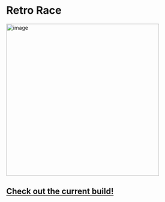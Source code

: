 # Retro Race
<img width="407" alt="image" src="https://user-images.githubusercontent.com/90714216/177853724-f883b7a2-72ec-4f08-8069-da783de1bf24.png">

## [Check out the current build!](https://chriskurz098.github.io/racer/)
